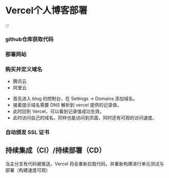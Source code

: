 # Vercel个人博客部署

:::

<!-- truncate -->

### github仓库获取代码

### 部署网站

### 购买并定义域名
+ 腾讯云
+ 阿里云

- 首先进入 blog 的控制台，在 Settings -> Domains 添加域名。
- 接着提示域名需要 DNS 解析到 vercel 提供的记录值，
- 此时回到 Vercel，可以看到记录值成功生效。
- 此时访问自己的域名，同样也能访问到页面，同时还有可观的访问速度。

### 自动颁发 SSL 证书

## 持续集成（CI）/持续部署（CD）

当主分支有代码被推送，Vercel 将会重新拉取代码，并重新构建进行单元测试与部署（构建速度可观）